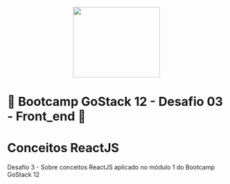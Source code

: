 <p align="center">
  <img width="200" height="163" src="https://user-images.githubusercontent.com/21958366/90352870-fe649e80-e01a-11ea-9ecc-1cd015ed3450.png">
</p>

# 🚀 Bootcamp GoStack 12 - Desafio 03 - Front_end 🚀

# Conceitos ReactJS
Desafio 3 - Sobre conceitos ReactJS aplicado no módulo 1 do Bootcamp GoStack 12
